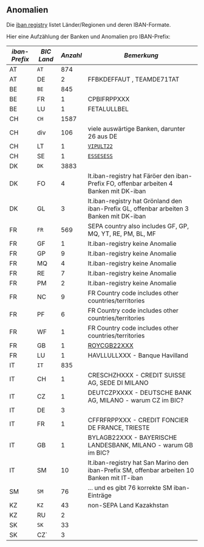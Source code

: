 ## Anomalien

Die [iban registry](https://www.swift.com/resource/iban-registry-pdf) listet Länder/Regionen und deren IBAN-Formate.

Hier eine Aufzählung der Banken und Anomalien pro IBAN-Prefix:
 
**_iban-Prefix_** | **_BIC Land_** | **_Anzahl_** | **_Bemerkung_**
--- | ------ | ------- | -------
AT  | `AT`	 | 874 
AT  | DE	 |   2 | FFBKDEFFAUT , TEAMDE71TAT
BE  | `BE`	 | 845
BE  | FR	 |	 1 | CPBIFRPPXXX
BE  | LU	 |	 1 | FETALULLBEL
CH  | `CH`	 | 1587
CH  | div    | 106 | viele auswärtige Banken, darunter 26 aus DE
CH  | LT	 |   1 | [`VIPULT22`](https://thebanks.eu/emis/via-payments-354733)
CH  | SE	 |   1 | [`ESSESESS`](https://thebanks.eu/banks/17570)
DK  | `DK`	 | 3883 
DK  | FO	 | 4   | lt.iban-registry hat Färöer den iban-Prefix FO, offenbar arbeiten 4 Banken mit DK-iban
DK  | GL	 | 3   | lt.iban-registry hat Grönland den iban-Prefix GL, offenbar arbeiten 3 Banken mit DK-iban
FR  | `FR`  | 569 | SEPA country also includes GF, GP, MQ, YT, RE, PM, BL, MF
FR  | GF	 | 1   | lt.iban-registry keine Anomalie
FR  | GP	 | 9   | lt.iban-registry keine Anomalie
FR  | MQ	 | 4   | lt.iban-registry keine Anomalie
FR  | RE	 | 7   | lt.iban-registry keine Anomalie
FR  | PM	 | 2   | lt.iban-registry keine Anomalie
FR  | NC	 | 9   | FR Country code includes other countries/territories
FR  | PF	 | 6   | FR Country code includes other countries/territories
FR  | WF	 | 1   | FR Country code includes other countries/territories
FR  | GB	 | 1   | [ROYCGB22XXX](https://thebanks.eu/banks/14413/bank_identifiers)
FR  | LU	 | 1   | HAVLLULLXXX - Banque Havilland
IT  | `IT`  | 835
IT  | CH	 | 1  | CRESCHZHXXX - CREDIT SUISSE AG,	SEDE DI MILANO
IT  | CZ	 | 1  | DEUTCZPXXXX - DEUTSCHE BANK AG, MILANO - warum CZ im BIC?
IT  | DE	 | 3
IT  | FR	 | 1  | CFFRFRPPXXX - CREDIT FONCIER DE FRANCE, TRIESTE
IT  | GB	 | 1  | BYLAGB22XXX - BAYERISCHE LANDESBANK, MILANO - warum GB im BIC?
IT  | SM	 | 10 | lt.iban-registry hat San Marino den iban-Prefix SM, offenbar arbeiten 10 Banken mit IT-iban
SM  | `SM`	 | 76 | ... und es gibt 76 korrekte SM iban-Einträge
KZ  | `KZ`  | 43 | non-SEPA Land Kazakhstan
KZ  | RU     | 2  | 
SK  | `SK`  | 33
SK  | CZ`    | 3
